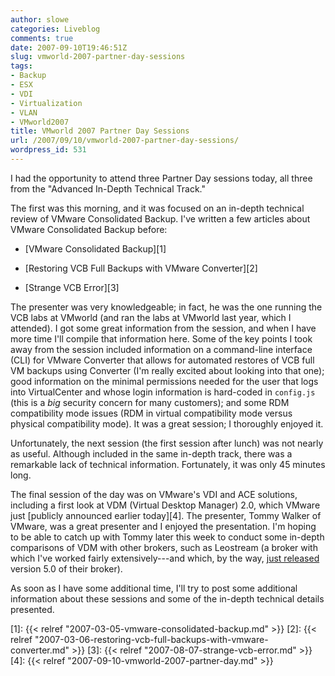 ```yaml
---
author: slowe
categories: Liveblog
comments: true
date: 2007-09-10T19:46:51Z
slug: vmworld-2007-partner-day-sessions
tags:
- Backup
- ESX
- VDI
- Virtualization
- VLAN
- VMworld2007
title: VMworld 2007 Partner Day Sessions
url: /2007/09/10/vmworld-2007-partner-day-sessions/
wordpress_id: 531
---
```


I had the opportunity to attend three Partner Day sessions today, all three from the "Advanced In-Depth Technical Track."

The first was this morning, and it was focused on an in-depth technical review of VMware Consolidated Backup. I've written a few articles about VMware Consolidated Backup before:

* [VMware Consolidated Backup][1]

* [Restoring VCB Full Backups with VMware Converter][2]

* [Strange VCB Error][3]

The presenter was very knowledgeable; in fact, he was the one running the VCB labs at VMworld (and ran the labs at VMworld last year, which I attended). I got some great information from the session, and when I have more time I'll compile that information here. Some of the key points I took away from the session included information on a command-line interface (CLI) for VMware Converter that allows for automated restores of VCB full VM backups using Converter (I'm really excited about looking into that one); good information on the minimal permissions needed for the user that logs into VirtualCenter and whose login information is hard-coded in `config.js` (this is a _big_ security concern for many customers); and some RDM compatibility mode issues (RDM in virtual compatibility mode versus physical compatibility mode). It was a great session; I thoroughly enjoyed it.

Unfortunately, the next session (the first session after lunch) was not nearly as useful. Although included in the same in-depth track, there was a remarkable lack of technical information. Fortunately, it was only 45 minutes long.

The final session of the day was on VMware's VDI and ACE solutions, including a first look at VDM (Virtual Desktop Manager) 2.0, which VMware just [publicly announced earlier today][4]. The presenter, Tommy Walker of VMware, was a great presenter and I enjoyed the presentation. I'm hoping to be able to catch up with Tommy later this week to conduct some in-depth comparisons of VDM with other brokers, such as Leostream (a broker with which I've worked fairly extensively---and which, by the way, [just released](http://www.earthtimes.org/articles/show/news_press_release,174291.shtml) version 5.0 of their broker).

As soon as I have some additional time, I'll try to post some additional information about these sessions and some of the in-depth technical details presented.

[1]: {{< relref "2007-03-05-vmware-consolidated-backup.md" >}}
[2]: {{< relref "2007-03-06-restoring-vcb-full-backups-with-vmware-converter.md" >}}
[3]: {{< relref "2007-08-07-strange-vcb-error.md" >}}
[4]: {{< relref "2007-09-10-vmworld-2007-partner-day.md" >}}
